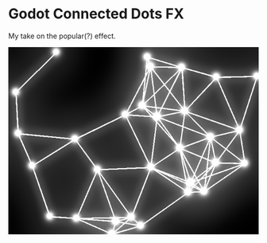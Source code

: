 # Godot Connected Dots FX
My take on the popular(?) effect.

![Screenshot](https://raw.githubusercontent.com/Spearfield/Godot-Connected_Dots_FX/master/Screenshot-Glow.png)
